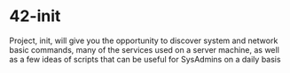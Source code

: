 # 42-init
Project, init, will give you the opportunity to discover system and network basic commands, many of the services used on a server machine, as well as a few ideas of scripts that can be useful for SysAdmins on a daily basis
